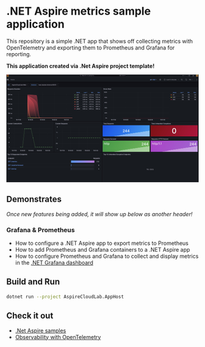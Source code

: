 
# .NET Aspire metrics sample application

This repository is a simple .NET app that shows off collecting metrics with OpenTelemetry and exporting them to Prometheus and Grafana for reporting.

**This application created via .Net Aspire project template!**

![Dashboard SS of the ASP.NET Core Grafana dashboard](./img/dashboard-ss.png)

## Demonstrates

*Once new features being added, it will show up below as another header!*

### Grafana & Prometheus 

- How to configure a .NET Aspire app to export metrics to Prometheus
- How to add Prometheus and Grafana containers to a .NET Aspire app
- How to configure Prometheus and Grafana to collect and display metrics in the [.NET Grafana dashboard](https://aka.ms/dotnet/grafana-source)

## Build and Run

``` bash
dotnet run --project AspireCloudLab.AppHost
```
## Check it out
- [.Net Aspire samples](https://github.com/dotnet/aspire-samples/tree/main)
- [Observability with OpenTelemetry](https://learn.microsoft.com/en-us/dotnet/core/diagnostics/observability-with-otel)
